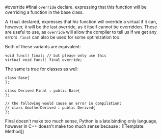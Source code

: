 #override #final 
`override` declare, expressing that this function will be overriding a function in the base class. 

A `final` declared, expresses that his function will override a virtual if it can, however, it will be the last override, as it itself cannot be overridden. 
These are useful to use, as `override` will allow the compiler to tell us if we get any errors. 
`final` can also be used for some optimization too. 

Both of these variants are equivalent:
```
void func() final; // but please only use this
virtual void func() final override;
```

The same is true for classes as well: 
```
class Base{ 
};

class Derived Final : public Base{ 
};

// the following would cause an error in compilation: 
// class AnotherDerived : public Derived{ 
};
```

Final doesn't make too much sense, Python is a late binding only language, however in C++ doesn't make too much sense because : [[Template Method]]
